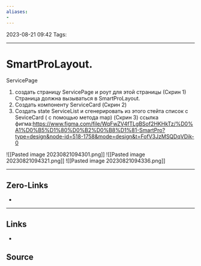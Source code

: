 ```yaml
---
aliases: 
- 
---
```


2023-08-21 09:42
Tags: 

___

# SmartProLayout.
ServicePage 
1) создать страницу ServicePage и роут для этой страницы (Скрин 1) Страница должна вызываться в SmartProLayout.
2) Создать компоненту ServiceCard (Скрин 2) 
3) Создать state ServiceList и сгенерировать из этого стейта список с SeviceCard ( c помощью метода map) (Скрин 3)
ссылка фигма:https://www.figma.com/file/WqFwZV4fTLgBSof2HKHkTz/%D0%A1%D0%B5%D1%80%D0%B2%D0%B8%D1%81-SmartPro?type=design&node-id=518-1758&mode=design&t=FofV3JzMSQDqVDik-0

![[Pasted image 20230821094301.png]]
![[Pasted image 20230821094321.png]]
![[Pasted image 20230821094336.png]]

___

## Zero-Links
-

___

## Links
-

## Source

